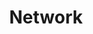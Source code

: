 ---
lyout: tag-list
type: tag
title: Network
slug: network
category: study
sidebar: true
description: >
    Everything is on network.
---